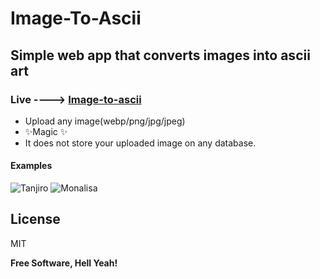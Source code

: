 # Image-To-Ascii
## Simple web app that converts images into ascii art 

### Live ----> [Image-to-ascii](https://nitch193.github.io/Image-to-Ascii/)

- Upload any image(webp/png/jpg/jpeg)
- ✨Magic ✨
- It does not store your uploaded image on any database.

#### Examples
![Tanjiro](https://user-images.githubusercontent.com/42943921/111051040-4a26db80-8476-11eb-8250-bd1ad99e5265.png)
![Monalisa](https://i.ibb.co/dMmfSSn/download-2.png)

## License

MIT

**Free Software, Hell Yeah!**
